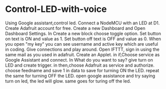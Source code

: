 # Control-LED-with-voice
Using Google assistant,control led.
Connect a NodeMCU with an LED at D1.
Create Adafruit account for free.
Create a new Dashboard and Open Dashboard Settings.
In Create a new block choose toggle option.
Set button on text is ON and value as 1.
Set button off text is OFF and value as 0.
When you open "my key" you can see username and active key which are useful in coding.
Give connections and play around.
Open IFTTT, sign in using the same mail as you used in adafruit.
Create an Applet.
in if,Choose service as Google Assistant and connect.
In What do you want to say? give turn on LED and create trigger.
in then,choose Adafruit as service and authorize.
choose feedname and save 1 in data to save for turning ON the LED.
repeat the same for turning OFF the LED.
open google assistance and try saying turn on led, the led will glow.
same goes for turing off the led.
